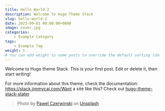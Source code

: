 ```yaml
---
title: Hello World 2
description: Welcome to Hugo Theme Stack
slug: hello-world-2
date: 2023-09-01 00:00:00+0000
image: cover.jpg
categories:
    - Example Category
tags:
    - Example Tag
weight: 1       
# You can add weight to some posts to override the default sorting (date descending)
---
```


Welcome to Hugo theme Stack. This is your first post. Edit or delete it, then start writing!

For more information about this theme, check the documentation: https://stack.jimmycai.com/Want a site like this? Check out [hugo-theme-stack-stater](https://github.com/CaiJimmy/hugo-theme-stack-starter)

> Photo by [Pawel Czerwinski](https://unsplash.com/@pawel_czerwinski) on [Unsplash](https://unsplash.com/)
